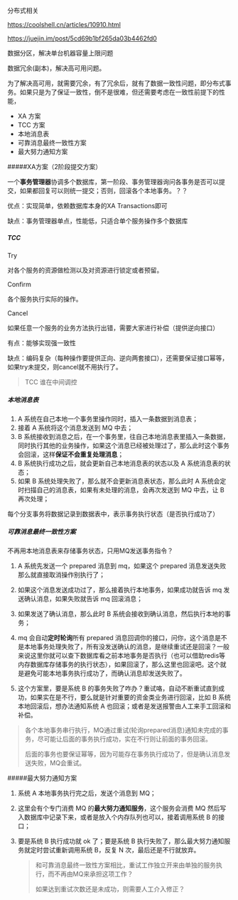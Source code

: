 分布式相关

https://coolshell.cn/articles/10910.html

https://juejin.im/post/5cd69b1bf265da03b4462fd0



数据分区，解决单台机器容量上限问题

数据冗余(副本)，解决高可用问题。

为了解决高可用，就需要冗余，有了冗余后，就有了数据一致性问题，即分布式事务。如果只是为了保证一致性，倒不是很难，但还需要考虑在一致性前提下的性能，



- XA 方案
- TCC 方案
- 本地消息表
- 可靠消息最终一致性方案
- 最大努力通知方案

#####XA方案（2阶段提交方案）

一个**事务管理器**协调多个数据库，第一阶段、事务管理器询问各事务是否可以提交，如果都回复可以则统一提交；否则，回滚各个本地事务。？？

优点：实现简单，依赖数据库本身的XA Transactions即可

缺点：事务管理器单点，性能低，只适合单个服务操作多个数据库



##### TCC

 Try

对各个服务的资源做检测以及对资源进行锁定或者预留。

 Confirm

各个服务执行实际的操作。

 Cancel

如果任意一个服务的业务方法执行出错，需要大家进行补偿（提供逆向接口）

有点：能够实现强一致性

缺点：编码复杂（每种操作要提供正向、逆向两套接口），还需要保证接口幂等，如果try未提交，则cancel就不用执行了。

> TCC 谁在中间调控

##### 本地消息表

1. A 系统在自己本地一个事务里操作同时，插入一条数据到消息表；
2. 接着 A 系统将这个消息发送到 MQ 中去；
3. B 系统接收到消息之后，在一个事务里，往自己本地消息表里插入一条数据，同时执行其他的业务操作，如果这个消息已经被处理过了，那么此时这个事务会回滚，这样**保证不会重复处理消息**；
4. B 系统执行成功之后，就会更新自己本地消息表的状态以及 A 系统消息表的状态；
5. 如果 B 系统处理失败了，那么就不会更新消息表状态，那么此时 A 系统会定时扫描自己的消息表，如果有未处理的消息，会再次发送到 MQ 中去，让 B 再次处理；
  

每个分支事务将数据记录到数据表中，表示事务执行状态（是否执行成功了）



##### 可靠消息最终一致性方案

不再用本地消息表来存储事务状态，只用MQ发送事务指令？

1. A 系统先发送一个 prepared 消息到 mq，如果这个 prepared 消息发送失败那么就直接取消操作别执行了；

2. 如果这个消息发送成功过了，那么接着执行本地事务，如果成功就告诉 mq 发送确认消息，如果失败就告诉 mq 回滚消息；

3. 如果发送了确认消息，那么此时 B 系统会接收到确认消息，然后执行本地的事务；

4. mq 会自动**定时轮询**所有 prepared 消息回调你的接口，问你，这个消息是不是本地事务处理失败了，所有没发送确认的消息，是继续重试还是回滚？一般来说这里你就可以查下数据库看之前本地事务是否执行（也可以借助redis等内存数据库存储事务的执行状态），如果回滚了，那么这里也回滚吧。这个就是避免可能本地事务执行成功了，而确认消息却发送失败了。

5. 这个方案里，要是系统 B 的事务失败了咋办？重试咯，自动不断重试直到成功，如果实在是不行，要么就是针对重要的资金类业务进行回滚，比如 B 系统本地回滚后，想办法通知系统 A 也回滚；或者是发送报警由人工来手工回滚和补偿。

> 各个本地事务串行执行，MQ通过重试(轮询prepared消息)通知未完成的事务，尽可能让后面的事务执行成功，实在不行则让前面的事务回滚。
>
> 后面的事务也要保证幂等，因为可能存在事务执行成功了，但是确认消息发送失败，MQ会重试。

   

#####最大努力通知方案

1. 系统 A 本地事务执行完之后，发送个消息到 MQ；

2. 这里会有个专门消费 MQ 的**最大努力通知服务**，这个服务会消费 MQ 然后写入数据库中记录下来，或者是放入个内存队列也可以，接着调用系统 B 的接口；

3. 要是系统 B 执行成功就 ok 了；要是系统 B 执行失败了，那么最大努力通知服务就定时尝试重新调用系统 B，反复 N 次，最后还是不行就放弃。

   > 和可靠消息最终一致性方案相比，重试工作独立开来由单独的服务执行，而不再由MQ来承担这项工作？
   >
   > 如果达到重试次数还是未成功，则需要人工介入修正？

